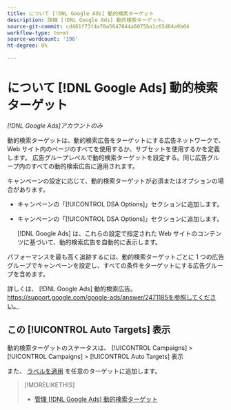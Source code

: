 ```yaml
---
title: について [!DNL Google Ads] 動的検索ターゲット
description: 詳細 [!DNL Google Ads] 動的検索ターゲット。
source-git-commit: cd461f73f4a70a5647844a6075ba1c65d64a9b04
workflow-type: tm+mt
source-wordcount: '196'
ht-degree: 0%

---
```


# について [!DNL Google Ads] 動的検索ターゲット

*[!DNL Google Ads]アカウントのみ*

動的検索ターゲットは、動的検索広告をターゲットにする広告ネットワークで、Web サイト内のページのすべてを使用するか、サブセットを使用するかを定義します。 広告グループレベルで動的検索ターゲットを設定する。同じ広告グループ内のすべての動的検索広告に適用されます。

キャンペーンの設定に応じて、動的検索ターゲットが必須またはオプションの場合があります。

* キャンペーンの「[!UICONTROL DSA Options]」セクションに追加します。

* キャンペーンの「[!UICONTROL DSA Options]」セクションに追加します。

   [!DNL Google Ads] は、これらの設定で指定された Web サイトのコンテンツに基づいて、動的検索広告を自動的に表示します。

パフォーマンスを最も高く追跡するには、動的検索ターゲットごとに 1 つの広告グループでキャンペーンを設定し、すべての条件をターゲットにする広告グループを含めます。

詳しくは、 [!DNL Google Ads] 動的検索広告。https://support.google.com/google-ads/answer/2471185を参照してください。

## この [!UICONTROL Auto Targets] 表示

動的検索ターゲットのステータスは、 [!UICONTROL Campaigns] > [!UICONTROL Campaigns] > [!UICONTROL Auto Targets] 表示

また、 [ラベルを適用](/help/search-social-commerce/campaign-management/label-classifications/classification-values-assign-campaign-management.md) を任意のターゲットに追加します。

>[!MORELIKETHIS]
>
>* [管理 [!DNL Google Ads] 動的検索ターゲット](dynamic-search-target-manage.md)

